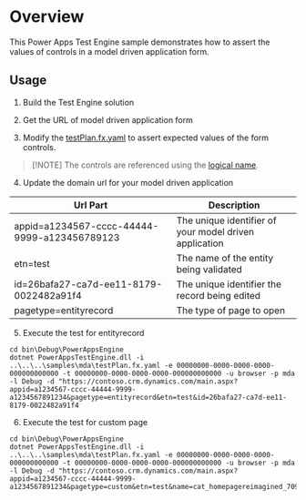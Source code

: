 # Overview

This Power Apps Test Engine sample demonstrates how to assert the values of controls in a model driven application form.

## Usage

1. Build the Test Engine solution

2. Get the URL of model driven application form

3. Modify the [testPlan.fx.yaml](./testPlan.fx.yaml) to assert expected values of the form controls.

  > [!NOTE] The controls are referenced using the [logical name](https://learn.microsoft.com/power-apps/developer/data-platform/entity-metadata#table-names).

4. Update the domain url for your model driven application

| Url Part | Description |
|----------|-------------|
| appid=a1234567-cccc-44444-9999-a123456789123 | The unique identifier of your model driven application |
| etn=test | The name of the entity being validated |
| id=26bafa27-ca7d-ee11-8179-0022482a91f4 | The unique identifier the record being edited |
| pagetype=entityrecord | The type of page to open

5. Execute the test for entityrecord

```pwsh
cd bin\Debug\PowerAppsEngine
dotnet PowerAppsTestEngine.dll -i ..\..\..\samples\mda\testPlan.fx.yaml -e 00000000-0000-0000-0000-000000000000 -t 00000000-0000-0000-0000-000000000000 -u browser -p mda -l Debug -d "https://contoso.crm.dynamics.com/main.aspx?appid=a1234567-cccc-44444-9999-a1234567891234&pagetype=entityrecord&etn=test&id=26bafa27-ca7d-ee11-8179-0022482a91f4
```

6. Execute the test for custom page

```pwsh
cd bin\Debug\PowerAppsEngine
dotnet PowerAppsTestEngine.dll -i ..\..\..\samples\mda\testPlan.fx.yaml -e 00000000-0000-0000-0000-000000000000 -t 00000000-0000-0000-0000-000000000000 -u browser -p mda -l Debug -d "https://contoso.crm.dynamics.com/main.aspx?appid=a1234567-cccc-44444-9999-a1234567891234&pagetype=custom&etn=test&name=cat_homepagereimagined_709bf"
```
